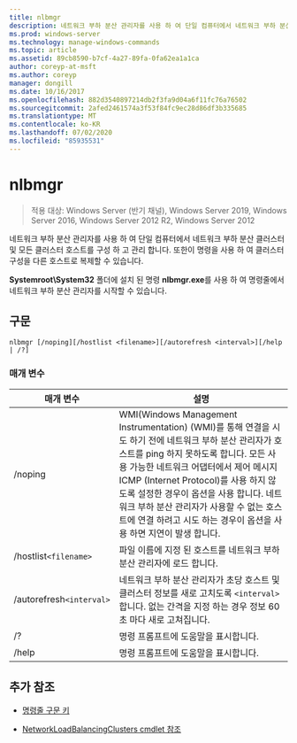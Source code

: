 ```yaml
---
title: nlbmgr
description: 네트워크 부하 분산 관리자를 사용 하 여 단일 컴퓨터에서 네트워크 부하 분산 클러스터 및 모든 클러스터 호스트를 구성 하 고 관리 하는 데 도움이 되는 nlbmgr 명령에 대 한 참조 문서입니다.
ms.prod: windows-server
ms.technology: manage-windows-commands
ms.topic: article
ms.assetid: 89cb8590-b7cf-4a27-89fa-0fa62ea1a1ca
author: coreyp-at-msft
ms.author: coreyp
manager: dongill
ms.date: 10/16/2017
ms.openlocfilehash: 882d3540897214db2f3fa9d04a6f11fc76a76502
ms.sourcegitcommit: 2afed2461574a3f53f84fc9ec28d86df3b335685
ms.translationtype: MT
ms.contentlocale: ko-KR
ms.lasthandoff: 07/02/2020
ms.locfileid: "85935531"
---
```

# <a name="nlbmgr"></a>nlbmgr

> 적용 대상: Windows Server (반기 채널), Windows Server 2019, Windows Server 2016, Windows Server 2012 R2, Windows Server 2012

네트워크 부하 분산 관리자를 사용 하 여 단일 컴퓨터에서 네트워크 부하 분산 클러스터 및 모든 클러스터 호스트를 구성 하 고 관리 합니다. 또한이 명령을 사용 하 여 클러스터 구성을 다른 호스트로 복제할 수 있습니다.

**Systemroot\System32** 폴더에 설치 된 명령 **nlbmgr.exe**를 사용 하 여 명령줄에서 네트워크 부하 분산 관리자를 시작할 수 있습니다.

## <a name="syntax"></a>구문

```
nlbmgr [/noping][/hostlist <filename>][/autorefresh <interval>][/help | /?]
```

### <a name="parameters"></a>매개 변수

| 매개 변수 | 설명 |
| --------- | ----------- |
| /noping | WMI(Windows Management Instrumentation) (WMI)를 통해 연결을 시도 하기 전에 네트워크 부하 분산 관리자가 호스트를 ping 하지 못하도록 합니다. 모든 사용 가능한 네트워크 어댑터에서 제어 메시지 ICMP (Internet Protocol)를 사용 하지 않도록 설정한 경우이 옵션을 사용 합니다. 네트워크 부하 분산 관리자가 사용할 수 없는 호스트에 연결 하려고 시도 하는 경우이 옵션을 사용 하면 지연이 발생 합니다. |
| /hostlist`<filename>` | 파일 이름에 지정 된 호스트를 네트워크 부하 분산 관리자에 로드 합니다. |
| /autorefresh`<interval>` | 네트워크 부하 분산 관리자가 초당 호스트 및 클러스터 정보를 새로 고치도록 `<interval>` 합니다. 없는 간격을 지정 하는 경우 정보 60 초 마다 새로 고쳐집니다. |
| /? | 명령 프롬프트에 도움말을 표시합니다. |
| /help | 명령 프롬프트에 도움말을 표시합니다. |

## <a name="additional-references"></a>추가 참조

- [명령줄 구문 키](command-line-syntax-key.md)

- [NetworkLoadBalancingClusters cmdlet 참조](https://docs.microsoft.com/powershell/module/networkloadbalancingclusters)
